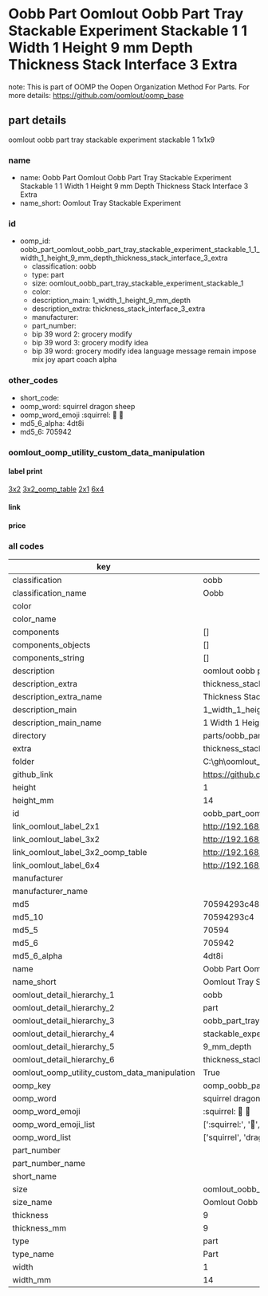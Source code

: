 # Oobb Part Oomlout Oobb Part Tray Stackable Experiment Stackable 1 1 Width 1 Height 9 mm Depth Thickness Stack Interface 3 Extra  

note: This is part of OOMP the Oopen Organization Method For Parts. For more details: https://github.com/oomlout/oomp_base

##  part details
  



oomlout oobb part tray stackable experiment stackable 1 1x1x9



### name
* name: Oobb Part Oomlout Oobb Part Tray Stackable Experiment Stackable 1 1 Width 1 Height 9 mm Depth Thickness Stack Interface 3 Extra
* name_short: Oomlout Tray Stackable Experiment
### id
* oomp_id: oobb_part_oomlout_oobb_part_tray_stackable_experiment_stackable_1_1_width_1_height_9_mm_depth_thickness_stack_interface_3_extra
  * classification: oobb
  * type: part
  * size: oomlout_oobb_part_tray_stackable_experiment_stackable_1
  * color: 
  * description_main: 1_width_1_height_9_mm_depth
  * description_extra: thickness_stack_interface_3_extra
  * manufacturer: 
  * part_number: 
  * bip 39 word 2: grocery modify
  * bip 39 word 3: grocery modify idea
  * bip 39 word: grocery modify idea language message remain impose mix joy apart coach alpha

### other_codes
* short_code: 
* oomp_word: squirrel dragon sheep
* oomp_word_emoji :squirrel: :dragon: :sheep:
* md5_6_alpha: 4dt8i
* md5_6: 705942






### oomlout_oomp_utility_custom_data_manipulation
#### label print
[3x2](http://192.168.1.245:1112/?label=oomp%204dt8i)
[3x2_oomp_table](http://192.168.1.108:1112/?label=oomp%204dt8i)
[2x1](http://192.168.1.242:1112/?label=oomp%204dt8i)
[6x4](http://192.168.1.55:1112/?label=oomp%204dt8i)    

#### link

                              

#### price







### all codes 
| key | value |  
| --- | --- |  
| classification | oobb |  
| classification_name | Oobb |  
| color |  |  
| color_name |  |  
| components | [] |  
| components_objects | [] |  
| components_string | [] |  
| description | oomlout oobb part tray stackable experiment stackable 1 1x1x9 |  
| description_extra | thickness_stack_interface_3_extra |  
| description_extra_name | Thickness Stack Interface 3 Extra |  
| description_main | 1_width_1_height_9_mm_depth |  
| description_main_name | 1 Width 1 Height 9 mm Depth |  
| directory | parts/oobb_part_oomlout_oobb_part_tray_stackable_experiment_stackable_1_1_width_1_height_9_mm_depth_thickness_stack_interface_3_extra |  
| extra | thickness_stack_interface_3 |  
| folder | C:\gh\oomlout_oobb_version_4_generated_parts\parts\oobb_part_oomlout_oobb_part_tray_stackable_experiment_stackable_1_1_width_1_height_9_mm_depth_thickness_stack_interface_3_extra |  
| github_link | https://github.com/oomlout/oomlout_oomp_part_src/tree/main/parts/oobb_part_oomlout_oobb_part_tray_stackable_experiment_stackable_1_1_width_1_height_9_mm_depth_thickness_stack_interface_3_extra |  
| height | 1 |  
| height_mm | 14 |  
| id | oobb_part_oomlout_oobb_part_tray_stackable_experiment_stackable_1_1_width_1_height_9_mm_depth_thickness_stack_interface_3_extra |  
| link_oomlout_label_2x1 | http://192.168.1.242:1112/?label=oomp%204dt8i |  
| link_oomlout_label_3x2 | http://192.168.1.245:1112/?label=oomp%204dt8i |  
| link_oomlout_label_3x2_oomp_table | http://192.168.1.108:1112/?label=oomp%204dt8i |  
| link_oomlout_label_6x4 | http://192.168.1.55:1112/?label=oomp%204dt8i |  
| manufacturer |  |  
| manufacturer_name |  |  
| md5 | 70594293c48e0e3ed645f7cee0e3ab36 |  
| md5_10 | 70594293c4 |  
| md5_5 | 70594 |  
| md5_6 | 705942 |  
| md5_6_alpha | 4dt8i |  
| name | Oobb Part Oomlout Oobb Part Tray Stackable Experiment Stackable 1 1 Width 1 Height 9 mm Depth Thickness Stack Interface 3 Extra |  
| name_short | Oomlout Tray Stackable Experiment |  
| oomlout_detail_hierarchy_1 | oobb |  
| oomlout_detail_hierarchy_2 | part |  
| oomlout_detail_hierarchy_3 | oobb_part_tray |  
| oomlout_detail_hierarchy_4 | stackable_experiment_stackable_1 |  
| oomlout_detail_hierarchy_5 | 9_mm_depth |  
| oomlout_detail_hierarchy_6 | thickness_stack_interface_3_extra |  
| oomlout_oomp_utility_custom_data_manipulation | True |  
| oomp_key | oomp_oobb_part_oomlout_oobb_part_tray_stackable_experiment_stackable_1_1_width_1_height_9_mm_depth_thickness_stack_interface_3_extra |  
| oomp_word | squirrel dragon sheep |  
| oomp_word_emoji | :squirrel: :dragon: :sheep: |  
| oomp_word_emoji_list | [':squirrel:', ':dragon:', ':sheep:'] |  
| oomp_word_list | ['squirrel', 'dragon', 'sheep'] |  
| part_number |  |  
| part_number_name |  |  
| short_name |  |  
| size | oomlout_oobb_part_tray_stackable_experiment_stackable_1 |  
| size_name | Oomlout Oobb Part Tray Stackable Experiment Stackable 1 |  
| thickness | 9 |  
| thickness_mm | 9 |  
| type | part |  
| type_name | Part |  
| width | 1 |  
| width_mm | 14 |  
